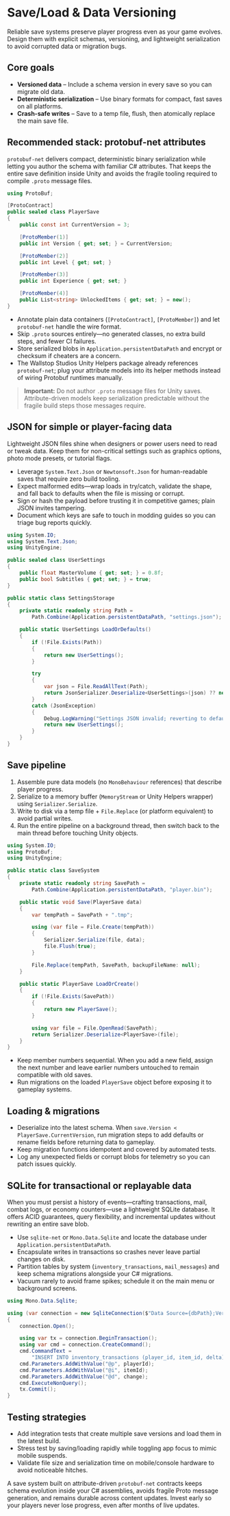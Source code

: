 # Save/Load & Data Versioning

Reliable save systems preserve player progress even as your game evolves. Design them with explicit
schemas, versioning, and lightweight serialization to avoid corrupted data or migration bugs.

## Core goals

- **Versioned data** – Include a schema version in every save so you can migrate old data.
- **Deterministic serialization** – Use binary formats for compact, fast saves on all platforms.
- **Crash-safe writes** – Save to a temp file, flush, then atomically replace the main save file.

## Recommended stack: protobuf-net attributes

`protobuf-net` delivers compact, deterministic binary serialization while letting you author the
schema with familiar C# attributes. That keeps the entire save definition inside Unity and avoids
the fragile tooling required to compile `.proto` message files.

```csharp
using ProtoBuf;

[ProtoContract]
public sealed class PlayerSave
{
    public const int CurrentVersion = 3;

    [ProtoMember(1)]
    public int Version { get; set; } = CurrentVersion;

    [ProtoMember(2)]
    public int Level { get; set; }

    [ProtoMember(3)]
    public int Experience { get; set; }

    [ProtoMember(4)]
    public List<string> UnlockedItems { get; set; } = new();
}
```

- Annotate plain data containers (`[ProtoContract]`, `[ProtoMember]`) and let `protobuf-net` handle
  the wire format.
- Skip `.proto` sources entirely—no generated classes, no extra build steps, and fewer CI failures.
- Store serialized blobs in `Application.persistentDataPath` and encrypt or checksum if cheaters are
  a concern.
- The Wallstop Studios Unity Helpers package already references `protobuf-net`; plug your attribute
  models into its helper methods instead of wiring Protobuf runtimes manually.

> **Important:** Do not author `.proto` message files for Unity saves. Attribute-driven models keep
> serialization predictable without the fragile build steps those messages require.

## JSON for simple or player-facing data

Lightweight JSON files shine when designers or power users need to read or tweak data. Keep them for
non-critical settings such as graphics options, photo mode presets, or tutorial flags.

- Leverage `System.Text.Json` or `Newtonsoft.Json` for human-readable saves that require zero build
  tooling.
- Expect malformed edits—wrap loads in try/catch, validate the shape, and fall back to defaults when
  the file is missing or corrupt.
- Sign or hash the payload before trusting it in competitive games; plain JSON invites tampering.
- Document which keys are safe to touch in modding guides so you can triage bug reports quickly.

```csharp
using System.IO;
using System.Text.Json;
using UnityEngine;

public sealed class UserSettings
{
    public float MasterVolume { get; set; } = 0.8f;
    public bool Subtitles { get; set; } = true;
}

public static class SettingsStorage
{
    private static readonly string Path =
        Path.Combine(Application.persistentDataPath, "settings.json");

    public static UserSettings LoadOrDefaults()
    {
        if (!File.Exists(Path))
        {
            return new UserSettings();
        }

        try
        {
            var json = File.ReadAllText(Path);
            return JsonSerializer.Deserialize<UserSettings>(json) ?? new UserSettings();
        }
        catch (JsonException)
        {
            Debug.LogWarning("Settings JSON invalid; reverting to defaults.");
            return new UserSettings();
        }
    }
}
```

## Save pipeline

1. Assemble pure data models (no `MonoBehaviour` references) that describe player progress.
2. Serialize to a memory buffer (`MemoryStream` or Unity Helpers wrapper) using
   `Serializer.Serialize`.
3. Write to disk via a temp file + `File.Replace` (or platform equivalent) to avoid partial writes.
4. Run the entire pipeline on a background thread, then switch back to the main thread before
   touching Unity objects.

```csharp
using System.IO;
using ProtoBuf;
using UnityEngine;

public static class SaveSystem
{
    private static readonly string SavePath =
        Path.Combine(Application.persistentDataPath, "player.bin");

    public static void Save(PlayerSave data)
    {
        var tempPath = SavePath + ".tmp";

        using (var file = File.Create(tempPath))
        {
            Serializer.Serialize(file, data);
            file.Flush(true);
        }

        File.Replace(tempPath, SavePath, backupFileName: null);
    }

    public static PlayerSave LoadOrCreate()
    {
        if (!File.Exists(SavePath))
        {
            return new PlayerSave();
        }

        using var file = File.OpenRead(SavePath);
        return Serializer.Deserialize<PlayerSave>(file);
    }
}
```

- Keep member numbers sequential. When you add a new field, assign the next number and leave earlier
  numbers untouched to remain compatible with old saves.
- Run migrations on the loaded `PlayerSave` object before exposing it to gameplay systems.

## Loading & migrations

- Deserialize into the latest schema. When `save.Version < PlayerSave.CurrentVersion`, run migration
  steps to add defaults or rename fields before returning data to gameplay.
- Keep migration functions idempotent and covered by automated tests.
- Log any unexpected fields or corrupt blobs for telemetry so you can patch issues quickly.

## SQLite for transactional or replayable data

When you must persist a history of events—crafting transactions, mail, combat logs, or economy
counters—use a lightweight SQLite database. It offers ACID guarantees, query flexibility, and
incremental updates without rewriting an entire save blob.

- Use `sqlite-net` or `Mono.Data.Sqlite` and locate the database under
  `Application.persistentDataPath`.
- Encapsulate writes in transactions so crashes never leave partial changes on disk.
- Partition tables by system (`inventory_transactions`, `mail_messages`) and keep schema migrations
  alongside your C# migrations.
- Vacuum rarely to avoid frame spikes; schedule it on the main menu or background screens.

```csharp
using Mono.Data.Sqlite;

using (var connection = new SqliteConnection($"Data Source={dbPath};Version=3;"))
{
    connection.Open();

    using var tx = connection.BeginTransaction();
    using var cmd = connection.CreateCommand();
    cmd.CommandText =
        "INSERT INTO inventory_transactions (player_id, item_id, delta) VALUES (@p, @i, @d)";
    cmd.Parameters.AddWithValue("@p", playerId);
    cmd.Parameters.AddWithValue("@i", itemId);
    cmd.Parameters.AddWithValue("@d", change);
    cmd.ExecuteNonQuery();
    tx.Commit();
}
```

## Testing strategies

- Add integration tests that create multiple save versions and load them in the latest build.
- Stress test by saving/loading rapidly while toggling app focus to mimic mobile suspends.
- Validate file size and serialization time on mobile/console hardware to avoid noticeable hitches.

A save system built on attribute-driven `protobuf-net` contracts keeps schema evolution inside your
C# assemblies, avoids fragile Proto message generation, and remains durable across content updates.
Invest early so your players never lose progress, even after months of live updates.
